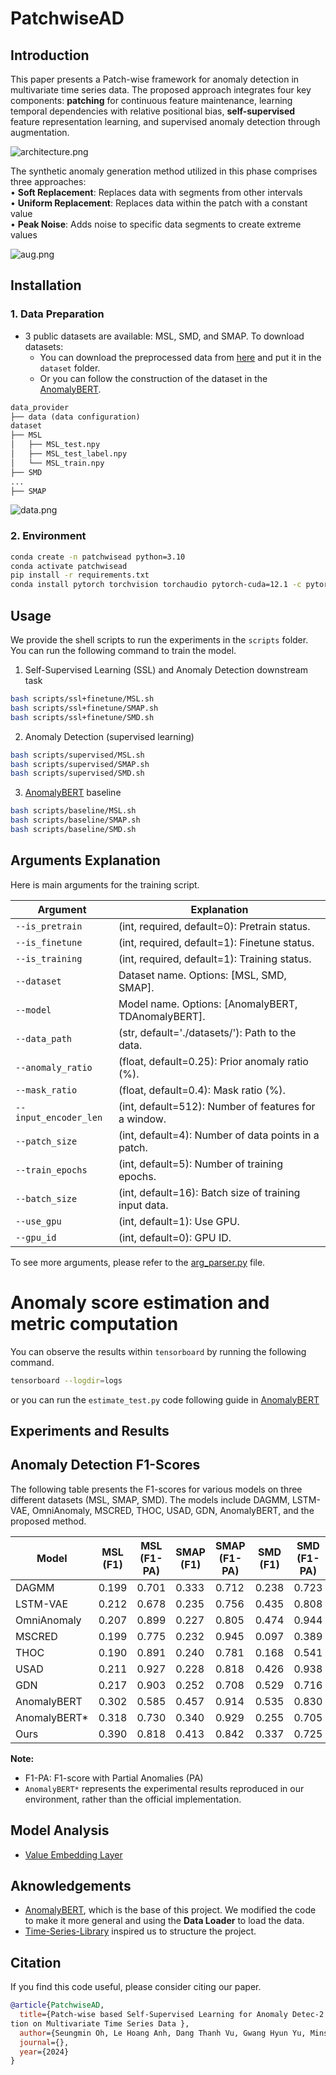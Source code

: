 # PatchwiseAD
## Introduction
This paper presents a Patch-wise framework for anomaly detection in multivariate time series data. 
The proposed approach integrates four key components: **patching** for continuous feature maintenance, 
learning temporal dependencies with relative positional bias, **self-supervised** feature representation learning, 
and supervised anomaly detection through augmentation.

![architecture.png](images/architecture.png)

The synthetic anomaly generation method utilized in this phase comprises three approaches:   
• **Soft Replacement**: Replaces data with segments from other intervals  
• **Uniform Replacement**: Replaces data within the patch with a constant value  
• **Peak Noise**: Adds noise to specific data segments to create extreme values  

![aug.png](images/aug.png)

## Installation
### 1. Data Preparation
- 3 public datasets are available: MSL, SMD, and SMAP. To download datasets:
  - You can download the preprocessed data from [here](https://github.com/synapsespectrum/PatchwiseAD/releases/download/dataset/dataset.zip) and put it in the `dataset` folder.
  - Or you can follow the construction of the dataset in the [AnomalyBERT](https://github.com/Jhryu30/AnomalyBERT/blob/main/utils/DATA_PREPARATION.md).

```markdown
data_provider
├── data (data configuration)
dataset
├── MSL
│   ├── MSL_test.npy
│   ├── MSL_test_label.npy
│   └── MSL_train.npy
├── SMD
...
├── SMAP
```

![data.png](images/data.png)

### 2. Environment
```bash
conda create -n patchwisead python=3.10
conda activate patchwisead
pip install -r requirements.txt
conda install pytorch torchvision torchaudio pytorch-cuda=12.1 -c pytorch -c nvidia
```

## Usage
We provide the shell scripts to run the experiments in the `scripts` folder. You can run the following command to train the model.
1. Self-Supervised Learning (SSL) and Anomaly Detection downstream task
```bash
bash scripts/ssl+finetune/MSL.sh
bash scripts/ssl+finetune/SMAP.sh
bash scripts/ssl+finetune/SMD.sh
```
2. Anomaly Detection (supervised learning)
```bash 
bash scripts/supervised/MSL.sh
bash scripts/supervised/SMAP.sh
bash scripts/supervised/SMD.sh
```
3. [AnomalyBERT](https://github.com/Jhryu30/AnomalyBERT) baseline
```bash
bash scripts/baseline/MSL.sh
bash scripts/baseline/SMAP.sh
bash scripts/baseline/SMD.sh
```

## Arguments Explanation
Here is main arguments for the training script.

| Argument              | Explanation                                                                 |
|-----------------------|-----------------------------------------------------------------------------|
| `--is_pretrain`       | (int, required, default=0): Pretrain status.                                |
| `--is_finetune`       | (int, required, default=1): Finetune status.                                |
| `--is_training`       | (int, required, default=1): Training status.                                |
| `--dataset`           | Dataset name. Options: [MSL, SMD, SMAP].                                    |
| `--model`             | Model name. Options: [AnomalyBERT, TDAnomalyBERT]. |
| `--data_path`         | (str, default='./datasets/'): Path to the data.                             |
| `--anomaly_ratio`     | (float, default=0.25): Prior anomaly ratio (%).                             |
| `--mask_ratio`        | (float, default=0.4): Mask ratio (%).                                       |
| `--input_encoder_len` | (int, default=512): Number of features for a window.                        |
| `--patch_size`        | (int, default=4): Number of data points in a patch.                         |
| `--train_epochs`      | (int, default=5): Number of training epochs.                                |
| `--batch_size`        | (int, default=16): Batch size of training input data.                       |
| `--use_gpu`           | (int, default=1): Use GPU.                                                  |
| `--gpu_id`            | (int, default=0): GPU ID.                                                   |


To see more arguments, please refer to the [arg_parser.py](utils/arg_parser.py) file.

# Anomaly score estimation and metric computation
You can observe the results within `tensorboard` by running the following command.
```bash
tensorboard --logdir=logs
```
or you can run the `estimate_test.py` code following guide in [AnomalyBERT](https://github.com/Jhryu30/AnomalyBERT?tab=readme-ov-file#anomaly-score-estimation-and-metric-computation)

## Experiments and Results

## Anomaly Detection F1-Scores

The following table presents the F1-scores for various models on three different datasets (MSL, SMAP, SMD). The models include DAGMM, LSTM-VAE, OmniAnomaly, MSCRED, THOC, USAD, GDN, AnomalyBERT, and the proposed method.

| Model          | MSL (F1) | MSL (F1-PA) | SMAP (F1) | SMAP (F1-PA) | SMD (F1) | SMD (F1-PA) |
|----------------|----------|-------------|-----------|--------------|----------|-------------|
| DAGMM          | 0.199    | 0.701       | 0.333     | 0.712        | 0.238    | 0.723       |
| LSTM-VAE       | 0.212    | 0.678       | 0.235     | 0.756        | 0.435    | 0.808       |
| OmniAnomaly    | 0.207    | 0.899       | 0.227     | 0.805        | 0.474    | 0.944       |
| MSCRED         | 0.199    | 0.775       | 0.232     | 0.945        | 0.097    | 0.389       |
| THOC           | 0.190    | 0.891       | 0.240     | 0.781        | 0.168    | 0.541       |
| USAD           | 0.211    | 0.927       | 0.228     | 0.818        | 0.426    | 0.938       |
| GDN            | 0.217    | 0.903       | 0.252     | 0.708        | 0.529    | 0.716       |
| AnomalyBERT    | 0.302    | 0.585       | 0.457     | 0.914        | 0.535    | 0.830       |
| AnomalyBERT*   | 0.318    | 0.730       | 0.340     | 0.929        | 0.255    | 0.705       |
| Ours           | 0.390    | 0.818       | 0.413     | 0.842        | 0.337    | 0.725       |

**Note:**
- F1-PA: F1-score with Partial Anomalies (PA)
- `AnomalyBERT*` represents the experimental results reproduced in our environment, rather than the official implementation.


## Model Analysis
- [Value Embedding Layer](visualization/compare_performance.ipynb)

## Aknowledgements
- [AnomalyBERT](https://github.com/Jhryu30/AnomalyBERT/tree/main/src), which is the base of this project. We modified the code to make it more general and using the **Data Loader** to load the data.
- [Time-Series-Library](https://github.com/thuml/Time-Series-Library) inspired us to structure the project.

## Citation
If you find this code useful, please consider citing our paper.
```bibtex
@article{PatchwiseAD,
  title={Patch-wise based Self-Supervised Learning for Anomaly Detec-2 
tion on Multivariate Time Series Data },
  author={Seungmin Oh, Le Hoang Anh, Dang Thanh Vu, Gwang Hyun Yu, Minsoo Hanh, Jinsul Kim},
  journal={},
  year={2024}
}
```
